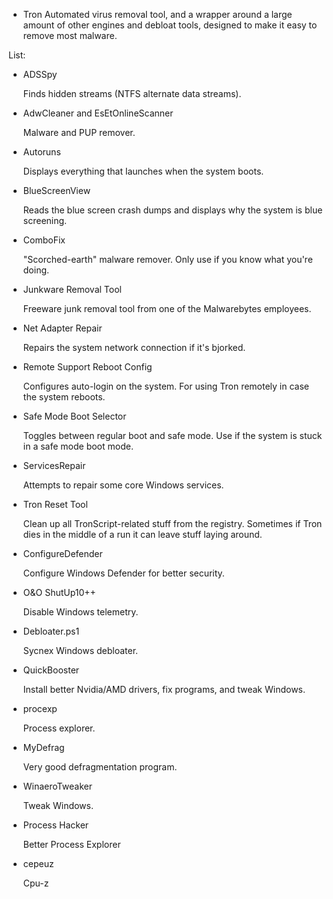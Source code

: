 - Tron
    Automated virus removal tool, and a wrapper around a large amount of other engines and debloat tools, designed to make it easy to remove most malware.

List:

- ADSSpy
    
    Finds hidden streams (NTFS alternate data streams).

- AdwCleaner and EsEtOnlineScanner
    
    Malware and PUP remover.

- Autoruns
    
    Displays everything that launches when the system boots.

- BlueScreenView
    
    Reads the blue screen crash dumps and displays why the system is blue screening.

- ComboFix
    
    "Scorched-earth" malware remover. Only use if you know what you're doing.

- Junkware Removal Tool
    
    Freeware junk removal tool from one of the Malwarebytes employees.

- Net Adapter Repair
    
    Repairs the system network connection if it's bjorked.

- Remote Support Reboot Config
    
    Configures auto-login on the system. For using Tron remotely in case the system reboots.

- Safe Mode Boot Selector
    
    Toggles between regular boot and safe mode. Use if the system is stuck in a safe mode boot mode.

- ServicesRepair
    
    Attempts to repair some core Windows services.

- Tron Reset Tool
    
    Clean up all TronScript-related stuff from the registry. Sometimes if Tron dies in the middle of a run it can leave stuff laying around.
   
- ConfigureDefender
    
    Configure Windows Defender for better security.
    
- O&O ShutUp10++
     
     Disable Windows telemetry.
     
- Debloater.ps1
     
     Sycnex Windows debloater.
     
- QuickBooster
     
     Install better Nvidia/AMD drivers, fix programs, and tweak Windows.
     
- procexp
     
     Process explorer.
     
- MyDefrag
     
     Very good defragmentation program.
     
- WinaeroTweaker
     
     Tweak Windows.
     
- Process Hacker
     
     Better Process Explorer
     
- cepeuz
     
     Cpu-z
     
